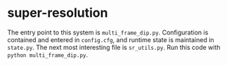 # super-resolution

The entry point to this system is `multi_frame_dip.py`. Configuration is contained and entered in `config.cfg`, and runtime state is maintained in `state.py`. The next most interesting file is `sr_utils.py`. Run this code with `python multi_frame_dip.py`.
